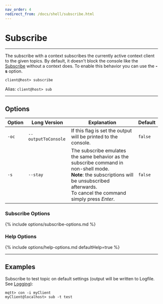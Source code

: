 ```yaml
---
nav_order: 4
redirect_from: /docs/shell/subscribe.html
---
```


# Subscribe

***

The subscribe with a context subscribes the currently active context client to the given topics.
By default, it doesn't block the console like the [Subscribe](../subscribe.md) without a context does.
To enable this behavior you can use the **-s** option.

```
client@host> subscribe
```

Alias: `client@host> sub`

***

## Options

| Option | Long Version        | Explanation                                                                                                                                                                                             | Default |
|--------|---------------------|---------------------------------------------------------------------------------------------------------------------------------------------------------------------------------------------------------|---------|
| `-oc`  | `--outputToConsole` | If this flag is set the output will be printed to the console.                                                                                                                                          | `false` |
| `-s`   | `--stay`            | The subscribe emulates the same behavior as the subscribe command in non-shell mode. <br> **Note**: the subscriptions will be unsubscribed afterwards. <br> To cancel the command simply press *Enter*. | `false` |

### Subscribe Options

{% include options/subscribe-options.md %}

### Help Options

{% include options/help-options.md defaultHelp=true %}

***

## Examples

Subscribe to test topic on default settings (output will be written to Logfile. See [Logging](../logging.md)):

```
mqtt> con -i myClient
myClient@localhost> sub -t test
```
